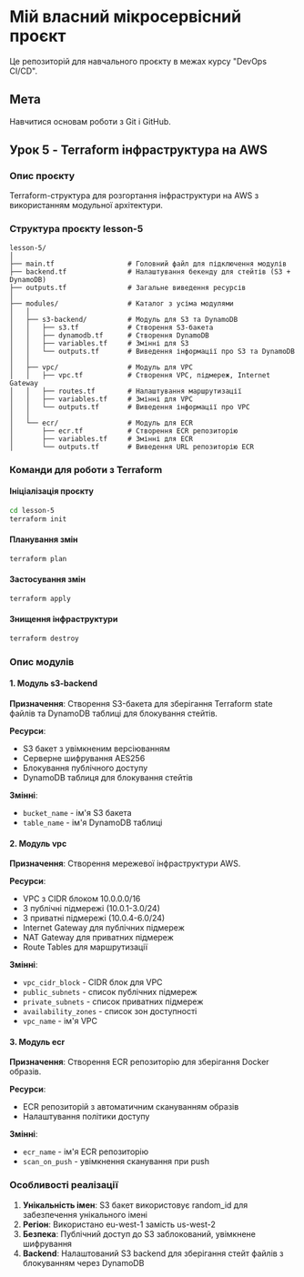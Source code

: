 # Мій власний мікросервісний проєкт  
Це репозиторій для навчального проєкту в межах курсу "DevOps CI/CD".  
## Мета  
Навчитися основам роботи з Git і GitHub.

## Урок 5 - Terraform інфраструктура на AWS

### Опис проєкту
Terraform-структура для розгортання інфраструктури на AWS з використанням модульної архітектури.

### Структура проєкту lesson-5

```
lesson-5/
│
├── main.tf                  # Головний файл для підключення модулів
├── backend.tf               # Налаштування бекенду для стейтів (S3 + DynamoDB)
├── outputs.tf               # Загальне виведення ресурсів
│
├── modules/                 # Каталог з усіма модулями
│   │
│   ├── s3-backend/          # Модуль для S3 та DynamoDB
│   │   ├── s3.tf            # Створення S3-бакета
│   │   ├── dynamodb.tf      # Створення DynamoDB
│   │   ├── variables.tf     # Змінні для S3
│   │   └── outputs.tf       # Виведення інформації про S3 та DynamoDB
│   │
│   ├── vpc/                 # Модуль для VPC
│   │   ├── vpc.tf           # Створення VPC, підмереж, Internet Gateway
│   │   ├── routes.tf        # Налаштування маршрутизації
│   │   ├── variables.tf     # Змінні для VPC
│   │   └── outputs.tf       # Виведення інформації про VPC
│   │
│   └── ecr/                 # Модуль для ECR
│       ├── ecr.tf           # Створення ECR репозиторію
│       ├── variables.tf     # Змінні для ECR
│       └── outputs.tf       # Виведення URL репозиторію ECR
```

### Команди для роботи з Terraform

#### Ініціалізація проєкту
```bash
cd lesson-5
terraform init
```

#### Планування змін
```bash
terraform plan
```

#### Застосування змін
```bash
terraform apply
```

#### Знищення інфраструктури
```bash
terraform destroy
```

### Опис модулів

#### 1. Модуль s3-backend
**Призначення**: Створення S3-бакета для зберігання Terraform state файлів та DynamoDB таблиці для блокування стейтів.

**Ресурси**:
- S3 бакет з увімкненим версіюванням
- Серверне шифрування AES256
- Блокування публічного доступу
- DynamoDB таблиця для блокування стейтів

**Змінні**:
- `bucket_name` - ім'я S3 бакета
- `table_name` - ім'я DynamoDB таблиці

#### 2. Модуль vpc
**Призначення**: Створення мережевої інфраструктури AWS.

**Ресурси**:
- VPC з CIDR блоком 10.0.0.0/16
- 3 публічні підмережі (10.0.1-3.0/24)
- 3 приватні підмережі (10.0.4-6.0/24)
- Internet Gateway для публічних підмереж
- NAT Gateway для приватних підмереж
- Route Tables для маршрутизації

**Змінні**:
- `vpc_cidr_block` - CIDR блок для VPC
- `public_subnets` - список публічних підмереж
- `private_subnets` - список приватних підмереж
- `availability_zones` - список зон доступності
- `vpc_name` - ім'я VPC

#### 3. Модуль ecr
**Призначення**: Створення ECR репозиторію для зберігання Docker образів.

**Ресурси**:
- ECR репозиторій з автоматичним скануванням образів
- Налаштування політики доступу

**Змінні**:
- `ecr_name` - ім'я ECR репозиторію
- `scan_on_push` - увімкнення сканування при push

### Особливості реалізації

1. **Унікальність імен**: S3 бакет використовує random_id для забезпечення унікального імені
2. **Регіон**: Використано eu-west-1 замість us-west-2 
3. **Безпека**: Публічний доступ до S3 заблокований, увімкнене шифрування
4. **Backend**: Налаштований S3 backend для зберігання стейт файлів з блокуванням через DynamoDB